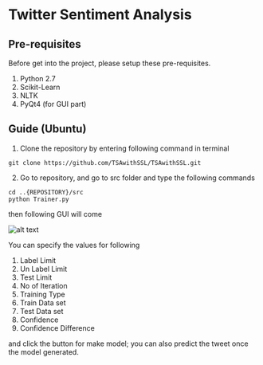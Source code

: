 # Twitter Sentiment Analysis 

## Pre-requisites
Before get into the project, please setup these pre-requisites.
 1. Python 2.7
 2. Scikit-Learn 
 3. NLTK
 4. PyQt4 (for GUI part)
 
## Guide (Ubuntu)

1. Clone the repository by entering following command in terminal
```
git clone https://github.com/TSAwithSSL/TSAwithSSL.git
```

2. Go to repository, and go to src folder and type the following commands
```
cd ..{REPOSITORY}/src
python Trainer.py
```
then following GUI will come 

![alt text](https://github.com/TSAwithSSL/TSAwithSSL/blob/master/resource/readme/images/main_gui.png)

You can specify the values for following
1. Label Limit
2.  Un Label Limit
3.  Test Limit
4.  No of Iteration
5.  Training Type
6.  Train Data set
7.  Test Data set
8.  Confidence 
9.  Confidence Difference
    
and click the button for make model; you can also predict the tweet once the model generated.
